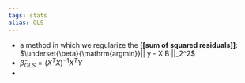 ```yaml
---
tags: stats
alias: OLS
---
```


- a method in which we regularize the **[[sum of squared residuals]]**: $\underset{\beta}{\mathrm{argmin}}|| y - X B ||_2^2$
- $\hat{\beta}_{OLS} = (X^TX)^{-1}X^TY$
-